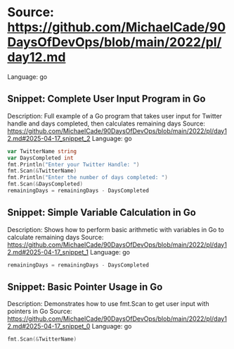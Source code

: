 # Source: https://github.com/MichaelCade/90DaysOfDevOps/blob/main/2022/pl/day12.md
Language: go

## Snippet: Complete User Input Program in Go
Description: Full example of a Go program that takes user input for Twitter handle and days completed, then calculates remaining days
Source: https://github.com/MichaelCade/90DaysOfDevOps/blob/main/2022/pl/day12.md#2025-04-17_snippet_2
Language: go

```go
var TwitterName string
var DaysCompleted int
fmt.Println("Enter your Twitter Handle: ")
fmt.Scan(&TwitterName)
fmt.Println("Enter the number of days completed: ")
fmt.Scan(&DaysCompleted)
remainingDays = remainingDays - DaysCompleted
```

## Snippet: Simple Variable Calculation in Go
Description: Shows how to perform basic arithmetic with variables in Go to calculate remaining days
Source: https://github.com/MichaelCade/90DaysOfDevOps/blob/main/2022/pl/day12.md#2025-04-17_snippet_1
Language: go

```go
remainingDays = remainingDays - DaysCompleted
```

## Snippet: Basic Pointer Usage in Go
Description: Demonstrates how to use fmt.Scan to get user input with pointers in Go
Source: https://github.com/MichaelCade/90DaysOfDevOps/blob/main/2022/pl/day12.md#2025-04-17_snippet_0
Language: go

```go
fmt.Scan(&TwitterName)
```
